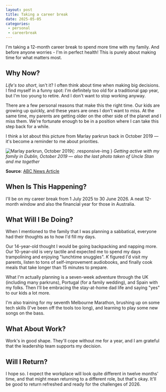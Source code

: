 ```yaml
---
layout: post
title: Taking a career break
date: 2025-05-05
categories:
 - personal
 - careerbreak
---
```


I'm taking a 12-month career break to spend more time with my family. And before anyone worries - I'm in perfect health! This is purely about making time for what matters most.

## Why Now?

_Life's too short_, isn't it? I often think about time when making big decisions. I find myself in a funny spot: I'm definitely too old for a traditional gap year, but I'm too young to retire. And I don't want to stop working anyway.

There are a few personal reasons that make this the right time. Our kids are growing up quickly, and these years are ones I don't want to miss. At the same time, my parents are getting older on the other side of the planet and I miss them. We're fortunate enough to be in a position where I can take this step back for a while.

I think a lot about this picture from Marlay parkrun back in October 2019 — it's become a reminder to me about priorities.

![Marlay parkrun, October 2019](https://live-production.wcms.abc-cdn.net.au/3739bd32906cfe2ae0f55d0fbd5701c6){: .responsive-img }
_Getting active with my family in Dublin, October 2019 — also the last photo taken of Uncle Stan and me together_

**Source**: [ABC News Article]

## When Is This Happening?

I'll be on my career break from 1 July 2025 to 30 June 2026. A neat 12-month window and also the financial year for those in Australia.

## What Will I Be Doing?

When I mentioned to the family that I was planning a sabbatical, everyone had their thoughts as to how I'd fill my days.

Our 14-year-old thought I would be going backpacking and napping more. Our 10-year-old is very tactile and expected me to spend my days trampolining and enjoying "lunchtime snuggles". _K_ figured I'd visit my parents, listen to tons of self-improvement audiobooks, and finally cook meals that take longer than 15 minutes to prepare.

What I'm actually planning is a seven-week adventure through the UK (including many parkruns), Portugal (for a family wedding), and Spain with my folks. Then I'll be embracing the stay-at-home dad life and saying "yes" to our kids a lot more.

I'm also training for my seventh Melbourne Marathon, brushing up on some tech skills (I've been off the tools too long), and learning to play some new songs on the bass.

## What About Work?

Work's in good shape. They'll cope without me for a year, and I am grateful that the leadership team supports my decision.

## Will I Return?

I hope so. I expect the workplace will look quite different in twelve months' time, and that might mean returning to a different role, but that's okay. It'll be good to return refreshed and ready for the challenges of 2026.

<!-- Links -->

[ABC News Article]: /bit.ly/notparkrun

